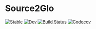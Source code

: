 # Source2Glo

[![Stable](https://img.shields.io/badge/docs-stable-blue.svg)](https://beastyblacksmith.github.io/Source2Glo.jl/stable)
[![Dev](https://img.shields.io/badge/docs-dev-blue.svg)](https://beastyblacksmith.github.io/Source2Glo.jl/dev)
[![Build Status](https://travis-ci.com/beastyblacksmith/Source2Glo.jl.svg?branch=master)](https://travis-ci.com/beastyblacksmith/Source2Glo.jl)
[![Codecov](https://codecov.io/gh/beastyblacksmith/Source2Glo.jl/branch/master/graph/badge.svg)](https://codecov.io/gh/beastyblacksmith/Source2Glo.jl)
